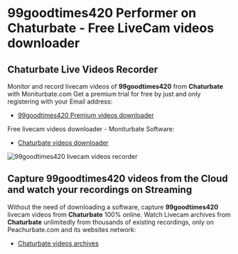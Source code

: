 # 99goodtimes420 Performer on Chaturbate - Free LiveCam videos downloader

## Chaturbate Live Videos Recorder

Monitor and record livecam videos of **99goodtimes420** from **Chaturbate** with Moniturbate.com
Get a premium trial for free by just and only registering with your Email address:
* [99goodtimes420 Premium videos downloader](https://moniturbate.com/request-demo-licence-key.html)

Free livecam videos downloader - Moniturbate Software:
* [Chaturbate videos downloader](https://moniturbate.com/moniturbate-download-software.html)

![99goodtimes420 livecam videos recorder](https://peachurnet.com/templates/moniturbate-software.png)


## Capture 99goodtimes420 videos from the Cloud and watch your recordings on Streaming

Without the need of downloading a software, capture **99goodtimes420** livecam videos from **Chaturbate** 100% online.
Watch Livecam archives from **Chaturbate** unlimitedly from thousands of existing recordings, only on Peachurbate.com and its websites network:
* [Chaturbate videos archives](https://peachurnet.com/)